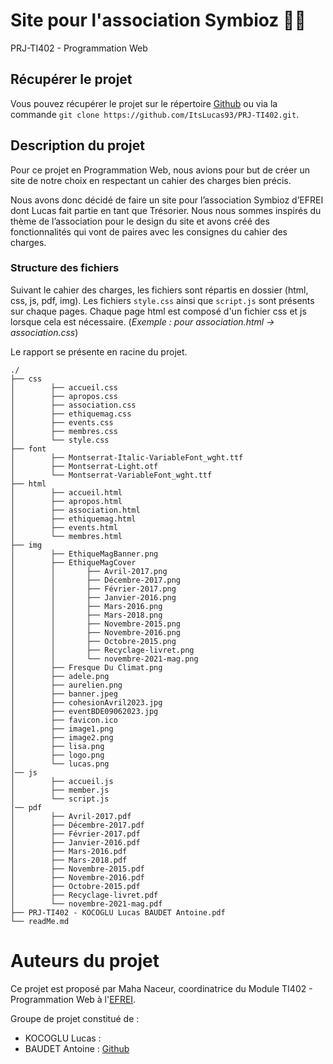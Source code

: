 # Site pour l'association Symbioz 🌿🍃
PRJ-TI402 - Programmation Web

## Récupérer le projet

Vous pouvez récupérer le projet sur le répertoire [Github](https://github.com/ItsLucas93/PRJ-TI402) ou via la commande `git clone https://github.com/ItsLucas93/PRJ-TI402.git`.

## Description du projet

Pour ce projet en Programmation Web, nous avions pour but de créer un site de notre choix en respectant un cahier des charges bien précis.

Nous avons donc décidé de faire un site pour l’association Symbioz d’EFREI dont Lucas fait partie en tant que Trésorier. Nous nous sommes inspirés du thème de l’association pour le design du site et avons créé des fonctionnalités qui vont de paires avec les consignes du cahier des charges.
### Structure des fichiers

Suivant le cahier des charges, les fichiers sont répartis en dossier (html, css, js, pdf, img).
Les fichiers `style.css` ainsi que `script.js` sont présents sur chaque pages. Chaque page html est composé d'un fichier css et js lorsque cela est nécessaire. (*Exemple : pour association.html -> association.css*)

Le rapport se présente en racine du projet.

```
./
├── css
│        ├── accueil.css
│        ├── apropos.css
│        ├── association.css
│        ├── ethiquemag.css
│        ├── events.css
│        ├── membres.css
│        └── style.css
├── font
│        ├── Montserrat-Italic-VariableFont_wght.ttf
│        ├── Montserrat-Light.otf
│        └── Montserrat-VariableFont_wght.ttf
├── html
│        ├── accueil.html
│        ├── apropos.html
│        ├── association.html
│        ├── ethiquemag.html
│        ├── events.html
│        └── membres.html
├── img
│        ├── EthiqueMagBanner.png
│        ├── EthiqueMagCover
│        │       ├── Avril-2017.png
│        │       ├── Décembre-2017.png
│        │       ├── Février-2017.png
│        │       ├── Janvier-2016.png
│        │       ├── Mars-2016.png
│        │       ├── Mars-2018.png
│        │       ├── Novembre-2015.png
│        │       ├── Novembre-2016.png
│        │       ├── Octobre-2015.png
│        │       ├── Recyclage-livret.png
│        │       └── novembre-2021-mag.png
│        ├── Fresque Du Climat.png
│        ├── adele.png
│        ├── aurelien.png
│        ├── banner.jpeg
│        ├── cohesionAvril2023.jpg
│        ├── eventBDE09062023.jpg
│        ├── favicon.ico
│        ├── image1.png
│        ├── image2.png
│        ├── lisa.png
│        ├── logo.png
│        └── lucas.png
│── js
│        ├── accueil.js
│        ├── member.js
│        └── script.js
│── pdf
│        ├── Avril-2017.pdf
│        ├── Décembre-2017.pdf
│        ├── Février-2017.pdf
│        ├── Janvier-2016.pdf
│        ├── Mars-2016.pdf
│        ├── Mars-2018.pdf
│        ├── Novembre-2015.pdf
│        ├── Novembre-2016.pdf
│        ├── Octobre-2015.pdf
│        ├── Recyclage-livret.pdf
│        └── novembre-2021-mag.pdf
├── PRJ-TI402 - KOCOGLU Lucas BAUDET Antoine.pdf
└── readMe.md
```

# Auteurs du projet

Ce projet est proposé par Maha Naceur, coordinatrice du Module TI402 - Programmation Web à l'[EFREI](https://www.efrei.fr/).

Groupe de projet constitué de :

* KOCOGLU Lucas : 
* BAUDET Antoine : [Github](https://github.com/Kenix0)